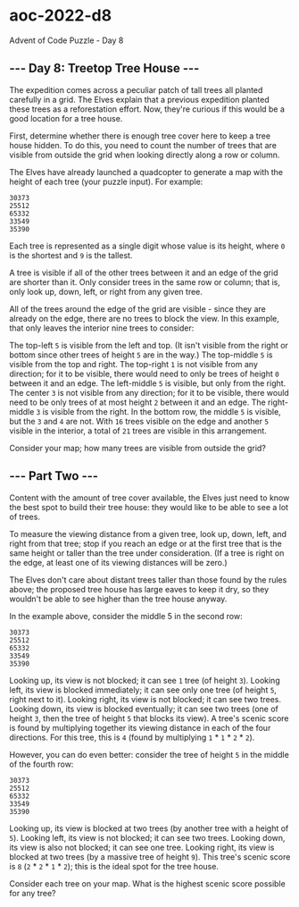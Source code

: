 # aoc-2022-d8
Advent of Code Puzzle - Day 8

## --- Day 8: Treetop Tree House ---

The expedition comes across a peculiar patch of tall trees all planted carefully in a grid. The Elves explain that a previous expedition planted these trees as a reforestation effort. Now, they're curious if this would be a good location for a tree house.

First, determine whether there is enough tree cover here to keep a tree house hidden. To do this, you need to count the number of trees that are visible from outside the grid when looking directly along a row or column.

The Elves have already launched a quadcopter to generate a map with the height of each tree (your puzzle input). For example:

```
30373
25512
65332
33549
35390
```

Each tree is represented as a single digit whose value is its height, where ``0`` is the shortest and ``9`` is the tallest.

A tree is visible if all of the other trees between it and an edge of the grid are shorter than it. Only consider trees in the same row or column; that is, only look up, down, left, or right from any given tree.

All of the trees around the edge of the grid are visible - since they are already on the edge, there are no trees to block the view. In this example, that only leaves the interior nine trees to consider:

The top-left ``5`` is visible from the left and top. (It isn't visible from the right or bottom since other trees of height ``5`` are in the way.)
The top-middle ``5`` is visible from the top and right.
The top-right ``1`` is not visible from any direction; for it to be visible, there would need to only be trees of height ``0`` between it and an edge.
The left-middle ``5`` is visible, but only from the right.
The center ``3`` is not visible from any direction; for it to be visible, there would need to be only trees of at most height ``2`` between it and an edge.
The right-middle ``3`` is visible from the right.
In the bottom row, the middle ``5`` is visible, but the ``3`` and ``4`` are not.
With ``16`` trees visible on the edge and another ``5`` visible in the interior, a total of ``21`` trees are visible in this arrangement.

Consider your map; how many trees are visible from outside the grid?

## --- Part Two ---

Content with the amount of tree cover available, the Elves just need to know the best spot to build their tree house: they would like to be able to see a lot of trees.

To measure the viewing distance from a given tree, look up, down, left, and right from that tree; stop if you reach an edge or at the first tree that is the same height or taller than the tree under consideration. (If a tree is right on the edge, at least one of its viewing distances will be zero.)

The Elves don't care about distant trees taller than those found by the rules above; the proposed tree house has large eaves to keep it dry, so they wouldn't be able to see higher than the tree house anyway.

In the example above, consider the middle 5 in the second row:

```
30373
25512
65332
33549
35390
```

Looking up, its view is not blocked; it can see ``1`` tree (of height ``3``).
Looking left, its view is blocked immediately; it can see only one tree (of height ``5``, right next to it).
Looking right, its view is not blocked; it can see two trees.
Looking down, its view is blocked eventually; it can see two trees (one of height ``3``, then the tree of height ``5`` that blocks its view).
A tree's scenic score is found by multiplying together its viewing distance in each of the four directions. For this tree, this is ``4`` (found by multiplying ``1`` * ``1`` * ``2`` * ``2``).

However, you can do even better: consider the tree of height ``5`` in the middle of the fourth row:

```
30373
25512
65332
33549
35390
```

Looking up, its view is blocked at two trees (by another tree with a height of ``5``).
Looking left, its view is not blocked; it can see two trees.
Looking down, its view is also not blocked; it can see one tree.
Looking right, its view is blocked at two trees (by a massive tree of height ``9``).
This tree's scenic score is ``8`` (``2`` * ``2`` * ``1`` * ``2``); this is the ideal spot for the tree house.

Consider each tree on your map. What is the highest scenic score possible for any tree?

